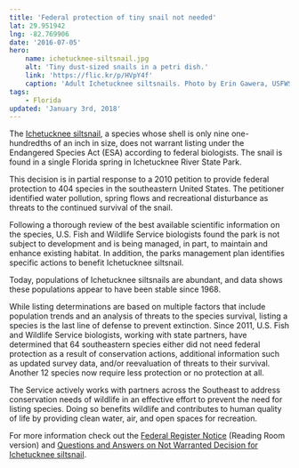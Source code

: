 ```yaml
---
title: 'Federal protection of tiny snail not needed'
lat: 29.951942
lng: -82.769906
date: '2016-07-05'
hero:
    name: ichetucknee-siltsnail.jpg
    alt: 'Tiny dust-sized snails in a petri dish.'
    link: 'https://flic.kr/p/HVpY4f'
    caption: 'Adult Ichetucknee siltsnails. Photo by Erin Gawera, USFWS.'
tags:
    - Florida
updated: 'January 3rd, 2018'
---
```

The [Ichetucknee siltsnail](http://ecos.fws.gov/tess_public/profile/speciesProfile.action?spcode=G036), a species whose shell is only nine one-hundredths of an inch in size, does not warrant listing under the Endangered Species Act (ESA) according to federal biologists. The snail is found in a single Florida spring in Ichetucknee River State Park.

This decision is in partial response to a 2010 petition to provide federal protection to 404 species in the southeastern United States. The petitioner identified water pollution, spring flows and recreational disturbance as threats to the continued survival of the snail.

Following a thorough review of the best available scientific information on the species, U.S. Fish and Wildlife Service biologists found the park is not subject to development and is being managed, in part, to maintain and enhance existing habitat. In addition, the parks management plan identifies specific actions to benefit Ichetucknee siltsnail.

Today, populations of Ichetucknee siltsnails are abundant, and data shows these populations appear to have been stable since 1968.

While listing determinations are based on multiple factors that include population trends and an analysis of threats to the species survival, listing a species is the last line of defense to prevent extinction. Since 2011, U.S. Fish and Wildlife Service biologists, working with state partners, have determined that 64 southeastern species either did not need federal protection as a result of conservation actions, additional information such as updated survey data, and/or reevaluation of threats to their survival. Another 12 species now require less protection or no protection at all.

The Service actively works with partners across the Southeast to address conservation needs of wildlife in an effective effort to prevent the need for listing species. Doing so benefits wildlife and contributes to human quality of life by providing clean water, air, and open spaces for recreation.

For more information check out the [Federal Register Notice](https://www.federalregister.gov/articles/2016/07/06/2016-15935/endangered-and-threatened-wildlife-and-plants-12-month-findings-on-petitions-to-list-the-eagle-lake) (Reading Room version) and [Questions and Answers on Not Warranted Decision for Ichetucknee siltsnail](https://www.fws.gov/northflorida/IchetuckneeSiltsnail/Ichetucknee%20Siltsnail%20Federal%20Finding%20Questions%20and%20Answers.html).
